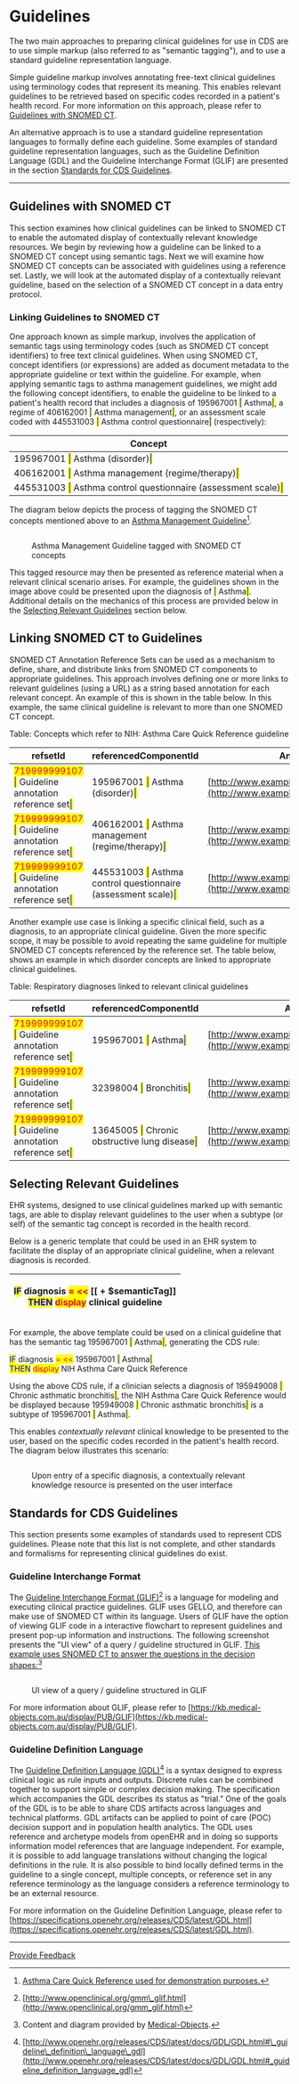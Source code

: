 # Guidelines

The two main approaches to preparing clinical guidelines for use in CDS are to use simple markup (also referred to as "semantic tagging"), and to use a standard guideline representation language.

Simple guideline markup involves annotating free-text clinical guidelines using terminology codes that represent its meaning. This enables relevant guidelines to be retrieved based on specific codes recorded in a patient's health record. For more information on this approach, please refer to [Guidelines with SNOMED CT](3.2-guidelines.md#guidelines-with-snomed-ct).

An alternative approach is to use a standard guideline representation languages to formally define each guideline. Some examples of standard guideline representation languages, such as the Guideline Definition Language (GDL) and the Guideline Interchange Format (GLIF) are presented in the section [Standards for CDS Guidelines](3.2-guidelines.md#standards-for-cds-guidelines).

***

## Guidelines with SNOMED CT

This section examines how clinical guidelines can be linked to SNOMED CT to enable the automated display of contextually relevant knowledge resources. We begin by reviewing how a guideline can be linked to a SNOMED CT concept using semantic tags. Next we will examine how SNOMED CT concepts can be associated with guidelines using a reference set. Lastly, we will look at the automated display of a contextually relevant guideline, based on the selection of a SNOMED CT concept in a data entry protocol.

### Linking Guidelines to SNOMED CT

One approach known as simple markup, involves the application of semantic tags using terminology codes (such as SNOMED CT concept identifiers) to free text clinical guidelines. When using SNOMED CT, concept identifiers (or expressions) are added as document metadata to the appropriate guideline or text within the guideline. For example, when applying semantic tags to asthma management guidelines, we might add the following concept identifiers, to enable the guideline to be linked to a patient's health record that includes a diagnosis of 195967001 <mark style="color:blue;">|</mark> Asthma<mark style="color:blue;">|</mark>, a regime of 406162001 <mark style="color:blue;">|</mark> Asthma management<mark style="color:blue;">|</mark>, or an assessment scale coded with 445531003 <mark style="color:blue;">|</mark> Asthma control questionnaire<mark style="color:blue;">|</mark> (respectively):

| Concept                                                                                                                          |
| -------------------------------------------------------------------------------------------------------------------------------- |
| 195967001 <mark style="color:blue;">\|</mark> Asthma (disorder)<mark style="color:blue;">\|</mark>                               |
| 406162001 <mark style="color:blue;">\|</mark> Asthma management (regime/therapy)<mark style="color:blue;">\|</mark>              |
| 445531003 <mark style="color:blue;">\|</mark> Asthma control questionnaire (assessment scale)<mark style="color:blue;">\|</mark> |

The diagram below depicts the process of tagging the SNOMED CT concepts mentioned above to an [Asthma Management Guideline](#user-content-fn-1)[^1].

<figure><img src="../images/123897818.png" alt=""><figcaption><p>Asthma Management Guideline tagged with SNOMED CT concepts</p></figcaption></figure>

This tagged resource may then be presented as reference material when a relevant clinical scenario arises. For example, the guidelines shown in the image above could be presented upon the diagnosis of <mark style="color:blue;">|</mark> Asthma<mark style="color:blue;">|</mark>. Additional details on the mechanics of this process are provided below in the [Selecting Relevant Guidelines](3.2-guidelines.md#id-3.2.1.guidelineswithsnomedct-selectingrelevantguidelinesselectingrelevantguidelines) section below.

## Linking SNOMED CT to Guidelines

SNOMED CT Annotation Reference Sets can be used as a mechanism to define, share, and distribute links from SNOMED CT components to appropriate guidelines. This approach involves defining one or more links to relevant guidelines (using a URL) as a string based annotation for each relevant concept. An example of this is shown in the table below. In this example, the same clinical guideline is relevant to more than one SNOMED CT concept.

Table: Concepts which refer to NIH: Asthma Care Quick Reference guideline

| refsetId                                                                                                                                               | referencedComponentId                                                                                                            | Annotation                                                                          |
| ------------------------------------------------------------------------------------------------------------------------------------------------------ | -------------------------------------------------------------------------------------------------------------------------------- | ----------------------------------------------------------------------------------- |
| <mark style="color:red;">719999999107</mark> <mark style="color:blue;">\|</mark> Guideline annotation reference set<mark style="color:blue;">\|</mark> | 195967001 <mark style="color:blue;">\|</mark> Asthma (disorder)<mark style="color:blue;">\|</mark>                               | [http://www.example.com/asthma\_guideline](http://www.example.com/asthma_guideline) |
| <mark style="color:red;">719999999107</mark> <mark style="color:blue;">\|</mark> Guideline annotation reference set<mark style="color:blue;">\|</mark> | 406162001 <mark style="color:blue;">\|</mark> Asthma management (regime/therapy)<mark style="color:blue;">\|</mark>              | [http://www.example.com/asthma\_guideline](http://www.example.com/asthma_guideline) |
| <mark style="color:red;">719999999107</mark> <mark style="color:blue;">\|</mark> Guideline annotation reference set<mark style="color:blue;">\|</mark> | 445531003 <mark style="color:blue;">\|</mark> Asthma control questionnaire (assessment scale)<mark style="color:blue;">\|</mark> | [http://www.example.com/asthma\_guideline](http://www.example.com/asthma_guideline) |

Another example use case is linking a specific clinical field, such as a diagnosis, to an appropriate clinical guideline. Given the more specific scope, it may be possible to avoid repeating the same guideline for multiple SNOMED CT concepts referenced by the reference set. The table below, shows an example in which disorder concepts are linked to appropriate clinical guidelines.

Table: Respiratory diagnoses linked to relevant clinical guidelines

| refsetId                                                                                                                                               | referencedComponentId                                                                                            | Annotation                                                                                  |
| ------------------------------------------------------------------------------------------------------------------------------------------------------ | ---------------------------------------------------------------------------------------------------------------- | ------------------------------------------------------------------------------------------- |
| <mark style="color:red;">719999999107</mark> <mark style="color:blue;">\|</mark> Guideline annotation reference set<mark style="color:blue;">\|</mark> | 195967001 <mark style="color:blue;">\|</mark> Asthma<mark style="color:blue;">\|</mark>                          | [http://www.example.com/asthma\_guideline](http://www.example.com/asthma_guideline)         |
| <mark style="color:red;">719999999107</mark> <mark style="color:blue;">\|</mark> Guideline annotation reference set<mark style="color:blue;">\|</mark> | 32398004 <mark style="color:blue;">\|</mark> Bronchitis<mark style="color:blue;">\|</mark>                       | [http://www.example.com/bronchitis\_guideline](http://www.example.com/bronchitis_guideline) |
| <mark style="color:red;">719999999107</mark> <mark style="color:blue;">\|</mark> Guideline annotation reference set<mark style="color:blue;">\|</mark> | 13645005 <mark style="color:blue;">\|</mark> Chronic obstructive lung disease<mark style="color:blue;">\|</mark> | [http://www.example.com/COPD\_guideline](http://www.example.com/COPD_guideline)             |

## Selecting Relevant Guidelines <a href="#id-3.2.1.guidelineswithsnomedct-selectingrelevantguidelinesselectingrelevantguidelines" id="id-3.2.1.guidelineswithsnomedct-selectingrelevantguidelinesselectingrelevantguidelines"></a>

EHR systems, designed to use clinical guidelines marked up with semantic tags, are able to display relevant guidelines to the user when a subtype (or self) of the semantic tag concept is recorded in the health record.

Below is a generic template that could be used in an EHR system to facilitate the display of an appropriate clinical guideline, when a relevant diagnosis is recorded.

| <p><mark style="color:blue;">IF</mark> diagnosis <mark style="color:red;">= &#x3C;&#x3C;</mark> [[ + $semanticTag]]<br><mark style="color:blue;">THEN</mark> <mark style="color:red;">display</mark> clinical guideline</p> |
| --------------------------------------------------------------------------------------------------------------------------------------------------------------------------------------------------------------------------- |

For example, the above template could be used on a clinical guideline that has the semantic tag 195967001 <mark style="color:blue;">|</mark> Asthma<mark style="color:blue;">|</mark>, generating the CDS rule:



<mark style="color:blue;">IF</mark> diagnosis <mark style="color:red;">= <<</mark> 195967001 <mark style="color:blue;">|</mark> Asthma<mark style="color:blue;">|</mark>\
<mark style="color:blue;">THEN</mark> <mark style="color:red;">display</mark> NIH Asthma Care Quick Reference



Using the above CDS rule, if a clinician selects a diagnosis of 195949008 <mark style="color:blue;">|</mark> Chronic asthmatic bronchitis<mark style="color:blue;">|</mark>, the NIH Asthma Care Quick Reference would be displayed because 195949008 <mark style="color:blue;">|</mark> Chronic asthmatic bronchitis<mark style="color:blue;">|</mark> is a subtype of 195967001 <mark style="color:blue;">|</mark> Asthma<mark style="color:blue;">|</mark>.

This enables _contextually relevant_ clinical knowledge to be presented to the user, based on the specific codes recorded in the patient's health record. The diagram below illustrates this scenario:

<figure><img src="../images/123897808.png" alt=""><figcaption><p>Upon entry of a specific diagnosis, a contextually relevant knowledge resource is presented on the user interface</p></figcaption></figure>

## Standards for CDS Guidelines

This section presents some examples of standards used to represent CDS guidelines. Please note that this list is not complete, and other standards and formalisms for representing clinical guidelines do exist.

### Guideline Interchange Format

The [Guideline Interchange Format (GLIF)](#user-content-fn-2)[^2] is a language for modeling and executing clinical practice guidelines. GLIF uses GELLO, and therefore can make use of SNOMED CT within its language. Users of GLIF have the option of viewing GLIF code in a interactive flowchart to represent guidelines and present pop-up information and instructions. The following screenshot presents the "UI view" of a query / guideline structured in GLIF. [This example uses SNOMED CT to answer the questions in the decision shapes:](#user-content-fn-3)[^3]

<figure><img src="../images/123898014.png" alt=""><figcaption><p>UI view of a query / guideline structured in GLIF</p></figcaption></figure>

For more information about GLIF, please refer to [https://kb.medical-objects.com.au/display/PUB/GLIF](https://kb.medical-objects.com.au/display/PUB/GLIF).

### Guideline Definition Language

The [Guideline Definition Language (GDL)](#user-content-fn-4)[^4] is a syntax designed to express clinical logic as rule inputs and outputs. Discrete rules can be combined together to support simple or complex decision making. The specification which accompanies the GDL describes its status as "trial." One of the goals of the GDL is to be able to share CDS artifacts across languages and technical platforms. GDL artifacts can be applied to point of care (POC) decision support and in population health analytics. The GDL uses reference and archetype models from openEHR and in doing so supports information model references that are language independent. For example, it is possible to add language translations without changing the logical definitions in the rule. It is also possible to bind locally defined terms in the guideline to a single concept, multiple concepts, or reference set in any reference terminology as the language considers a reference terminology to be an external resource.

For more information on the Guideline Definition Language, please refer to [https://specifications.openehr.org/releases/CDS/latest/GDL.html](https://specifications.openehr.org/releases/CDS/latest/GDL.html).

***

<a href="https://docs.google.com/forms/d/e/1FAIpQLScTmbZIf0UEQwYDkY27EEWBkaiYkHSbR0_9DmFrMLXoQLyL7Q/viewform?usp=pp_url&#x26;entry.1767247133=CDS+Guide&#x26;entry.670899847=Guidelines" class="button primary">Provide Feedback</a>

[^1]: [Asthma Care Quick Reference used for demonstration purposes.](https://www.nhlbi.nih.gov/files/docs/guidelines/asthma_qrg.pdf)

[^2]: [http://www.openclinical.org/gmm\_glif.html](http://www.openclinical.org/gmm_glif.html)

[^3]: Content and diagram provided by [Medical-Objects](https://www.medical-objects.com.au/).

[^4]: [http://www.openehr.org/releases/CDS/latest/docs/GDL/GDL.html#\_guideline\_definition\_language\_gdl](http://www.openehr.org/releases/CDS/latest/docs/GDL/GDL.html#_guideline_definition_language_gdl)

